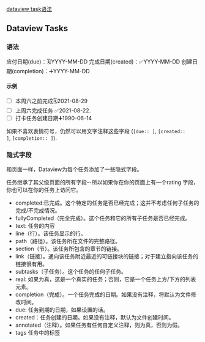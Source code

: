 ---
---


[dataview task语法](https://blacksmithgu.github.io/obsidian-dataview/data-annotation/#field-shorthands)
## Dataview Tasks
### 语法
应付日期(due)：🗓️YYYY-MM-DD
完成日期(created)：✅YYYY-MM-DD
创建日期(completion)：➕YYYY-MM-DD

#### 示例
- [ ] 本周六之前完成🗓️2021-08-29
- [ ] 上周六完成任务 ✅2021-08-22.
- [ ] 打卡任务创建日期➕1990-06-14

如果不喜欢表情符号，仍然可以用文字注释这些字段
(`[due:: ]`, `[created:: ]`, `[completion:: ]`).

### 隐式字段
和页面一样，Dataview为每个任务添加了一些隐式字段。

任务继承了其父级页面的所有字段--所以如果你在你的页面上有一个rating 字段，你也可以在你的任务上访问它。
- completed:已完成。这个特定的任务是否已经完成；这并不考虑任何子任务的完成/不完成情况。
- fullyCompleted（完全完成）。这个任务和它的所有子任务是否已经完成。
- text: 任务的内容
- line（行）。该任务显示的行。
- path（路径）。该任务所在文件的完整路径。
- section（节）。该任务所包含的章节的链接。
- link（链接）。通向该任务附近最近的可链接块的链接；对于建立指向该任务的链接很有用。
- subtasks（子任务）。这个任务的任何子任务。
- real: 如果为真，这是一个真实的任务；否则，它是一个任务上方/下方的列表元素。
- completion（完成）。一个任务完成的日期。如果没有注释，将默认为文件修改时间。
- due: 任务到期的日期，如果设置的话。
- created：任务创建的日期。如果没有注释，默认为文件创建时间。
- annotated（注释）。如果任务有任何自定义注释，则为真，否则为假。
- tags 任务中的标签

